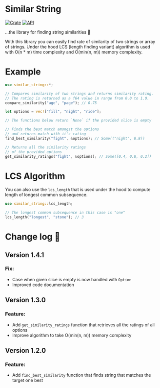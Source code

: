 # Similar String
[![Crate](https://img.shields.io/crates/v/similar-string.svg)](https://crates.io/crates/similar-string)
[![API](https://docs.rs/rand/badge.svg)](https://docs.rs/similar-string/)

...the library for finding string similarities 🔎
 
With this library you can easily find rate of similarity of two strings or array of strings.
Under the hood LCS (length finding variant) algorithm is used with O(n * m) time complexity and O(min(n, m)) memory complexity.

# Example
```rust
use similar_string::*;

// Compares similarity of two strings and returns similarity rating.
// The rating is returned as a f64 value in range from 0.0 to 1.0.
compare_similarity("age", "page"); // 0.75

let options = vec!["fill", "night", "ride"];

// The functions below return `None` if the provided slice is empty

// Finds the best match amongst the options
// and returns match with it's rating
find_best_similarity("fight", &options); // Some(("night", 0.8))

// Returns all the similarity ratings
// of the provided options
get_similarity_ratings("fight", &options); // Some([0.4, 0.8, 0.2])
```

# LCS Algorithm

You can also use the `lcs_length` that is used under the hood to compute length of longest common subsequence.

```rust
use similar_string::lcs_length;

// The longest common subsequence in this case is "one"
lcs_length("longest", "stone"); // 3
```

# Change log 🚀

## Version 1.4.1
### Fix:
- Case when given slice is empty is now handled with `Option`
- Improved code documentation

## Version 1.3.0
### Feature:
- Add `get_similarity_ratings` function that retrieves all the ratings of all options
- Improve algorithm to take O(min(n, m)) memory complexity

## Version 1.2.0
### Feature:
- Add `find_best_similarity` function that finds string that matches the target one best